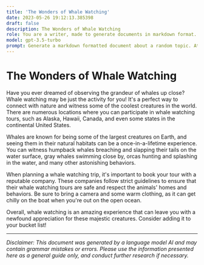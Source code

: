 ```yaml
---
title: 'The Wonders of Whale Watching'
date: 2023-05-26 19:12:13.385398
draft: false
description: The Wonders of Whale Watching
role: You are a writer, made to generate documents in markdown format. It is very important that all of the documents you generate are in valid markdown format.
model: gpt-3.5-turbo
prompt: Generate a markdown formatted document about a random topic. At the bottom, include a disclaimer explaining that the document was generated by you. The first line of the document should be the title. Make sure that the entire document is in proper markdown format, using a mix of various tags to make the document visually appealing.
---
```


# The Wonders of Whale Watching

Have you ever dreamed of observing the grandeur of whales up close? Whale watching may be just the activity for you! It's a perfect way to connect with nature and witness some of the coolest creatures in the world. There are numerous locations where you can participate in whale watching tours, such as Alaska, Hawaii, Canada, and even some states in the continental United States.

Whales are known for being some of the largest creatures on Earth, and seeing them in their natural habitats can be a once-in-a-lifetime experience. You can witness humpback whales breaching and slapping their tails on the water surface, gray whales swimming close by, orcas hunting and splashing in the water, and many other astonishing behaviors.

When planning a whale watching trip, it's important to book your tour with a reputable company. These companies follow strict guidelines to ensure that their whale watching tours are safe and respect the animals' homes and behaviors. Be sure to bring a camera and some warm clothing, as it can get chilly on the boat when you're out on the open ocean.

Overall, whale watching is an amazing experience that can leave you with a newfound appreciation for these majestic creatures. Consider adding it to your bucket list!

---

*Disclaimer: This document was generated by a language model AI and may contain grammar mistakes or errors. Please use the information presented here as a general guide only, and conduct further research if necessary.*